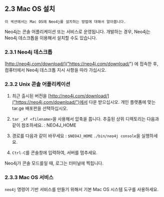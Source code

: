 
## 2.3 Mac OS 설치

```
이 섹션에서는 Mac OS에 Neo4j를 설치하는 방법에 대해서 알아봅니다.  
```

Neo4j는 콘솔 어플리케이션 또는 서비스로 운영됩니다. 
개발하는 경우, Neo4j는 Neo4j 데스크톱을 이용해서 설치할 수도 있습니다.

### 2.3.1 Neo4j 데스크톱

[http://neo4j.com/download/]("https://neo4j.com/download/") 에 접속한 후, 컴퓨터에서 Neo4j 데스크톱 지시 사항을 따라 가십시오.

### 2.3.2 Unix 콘솔 어플리케이션

  1. 최근 출시된 버전을 [http://neo4j.com/download/]("https://neo4j.com/download/")에서 다운 받으십시오.
    개인 플랫폼에 맞는 tar.ge 배포판을 선택하십시오.

  2. ```tar _xf <filename>```을 사용해서 압축을 풉니다.
     추출된 상위 디렉토리는 다음과 같이 참조하세요. : NEO4J_HOME 

  3. 경로를 다음과 같이 바꾸세요 : ```$NEO4J_HOME```
      ```./bin/neo4j console```을 실행하세요.

  4. ```Ctrl-C```를 콘솔창에 입력하여, 서버를 멈추세요.

Neo4j가 콘솔 모드를일 때, 로그는 터미널에 찍힙니다. 

### 2.3.3 Mac OS 서비스

```neo4j``` 명령어 기반 서비스를 만들기 위해서 기본 Mac OS 시스템 도구를 사용하세요.

